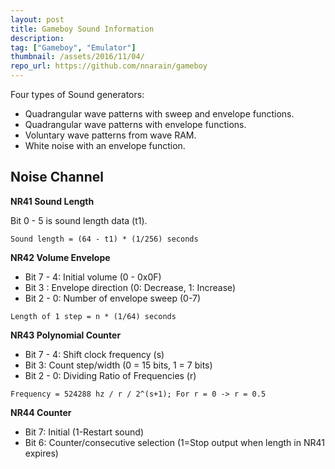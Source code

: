 ```yaml
---
layout: post
title: Gameboy Sound Information
description:
tag: ["Gameboy", "Emulator"]
thumbnail: /assets/2016/11/04/
repo_url: https://github.com/nnarain/gameboy
---
```


Four types of Sound generators:

* Quadrangular wave patterns with sweep and envelope functions.
* Quadrangular wave patterns with envelope functions.
* Voluntary wave patterns from wave RAM.
* White noise with an envelope function.

Noise Channel
-------------
**NR41 Sound Length**

Bit 0 - 5 is sound length data (t1).

```
Sound length = (64 - t1) * (1/256) seconds
```

**NR42 Volume Envelope**

* Bit 7 - 4: Initial volume (0 - 0x0F)
* Bit 3    : Envelope direction (0: Decrease, 1: Increase)
* Bit 2 - 0: Number of envelope sweep (0-7)

```
Length of 1 step = n * (1/64) seconds
```

**NR43 Polynomial Counter**

* Bit 7 - 4: Shift clock frequency (s)
* Bit 3: Count step/width (0 = 15 bits, 1 = 7 bits)
* Bit 2 - 0: Dividing Ratio of Frequencies (r)

```
Frequency = 524288 hz / r / 2^(s+1); For r = 0 -> r = 0.5
```

**NR44 Counter**

* Bit 7: Initial (1-Restart sound)
* Bit 6: Counter/consecutive selection (1=Stop output when length in NR41 expires)
